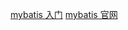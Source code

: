 [mybatis 入门](https://blog.csdn.net/qq_32166627/article/details/70741729)
[mybatis 官网](http://www.mybatis.org/mybatis-3/zh/getting-started.html)



